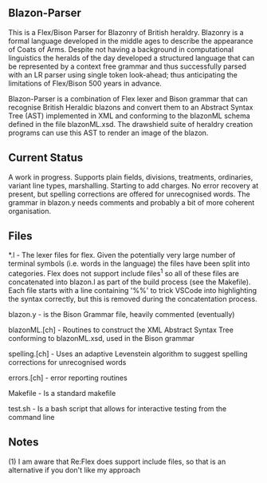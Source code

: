 ## Blazon-Parser

This is a Flex/Bison Parser for Blazonry of British heraldry. Blazonry is a formal language developed in the middle ages to describe the appearance of Coats of Arms. Despite not having a background in computational linguistics the heralds of the day developed a structured language that can be represented by a context free grammar and thus successfully parsed with an LR parser using single token look-ahead; thus anticipating the limitations of Flex/Bison 500 years in advance.

Blazon-Parser is a combination of Flex lexer and Bison grammar that can recognise British Heraldic blazons and convert them to an Abstract Syntax Tree (AST) implemented in XML and conforming to the blazonML schema defined in the file blazonML.xsd. The drawshield suite of heraldry creation programs can use this AST to render an image of the blazon.

## Current Status

A work in progress. Supports plain fields, divisions, treatments, ordinaries, variant line types, marshalling. Starting to add charges. No error recovery at present, but spelling corrections are offered for unrecognised words. The grammar in blazon.y needs comments and probably a bit of more coherent organisation.


## Files

*.l - The lexer files for flex. Given the potentially very large number of terminal symbols (i.e. words in the language) the files have been split into categories. Flex does not support include files<sup>1</sup> so all of these files are concatenated into blazon.l as part of the build process (see the Makefile). Each file starts with a line containing '%%' to trick VSCode into highlighting the syntax correctly, but this is removed during the concatentation process.

blazon.y - is the Bison Grammar file, heavily commented (eventually)

blazonML.\[ch] - Routines to construct the XML Abstract Syntax Tree conforming to blazonML.xsd, used in the Bison grammar

spelling.\[ch] - Uses an adaptive Levenstein algorithm to suggest spelling corrections for unrecognised words

errors.\[ch] - error reporting routines

Makefile - Is a standard makefile

test.sh - Is a bash script that allows for interactive testing from the command line

## Notes

(1) I am aware that Re:Flex does support include files, so that is an alternative if you don't like my approach